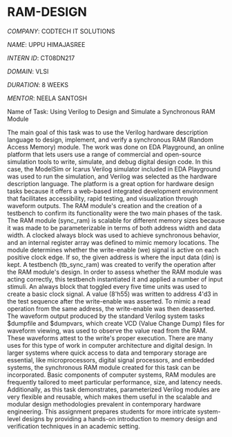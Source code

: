# RAM-DESIGN

*COMPANY*: CODTECH IT SOLUTIONS

*NAME*: UPPU HIMAJASREE

*INTERN ID*: CT08DN217

*DOMAIN*: VLSI

*DURATION*: 8 WEEKS

*MENTOR*: NEELA SANTOSH

Name of Task: Using Verilog to Design and Simulate a Synchronous RAM Module

The main goal of this task was to use the Verilog hardware description language to design, implement, and verify a synchronous RAM (Random Access Memory) module. The work was done on EDA Playground, an online platform that lets users use a range of commercial and open-source simulation tools to write, simulate, and debug digital design code. In this case, the ModelSim or Icarus Verilog simulator included in EDA Playground was used to run the simulation, and Verilog was selected as the hardware description language. The platform is a great option for hardware design tasks because it offers a web-based integrated development environment that facilitates accessibility, rapid testing, and visualization through waveform outputs.
The RAM module's creation and the creation of a testbench to confirm its functionality were the two main phases of the task. The RAM module (sync_ram) is scalable for different memory sizes because it was made to be parameterizable in terms of both address width and data width. A clocked always block was used to achieve synchronous behavior, and an internal register array was defined to mimic memory locations. The module determines whether the write-enable (we) signal is active on each positive clock edge. If so, the given address is where the input data (din) is kept. A testbench (tb_sync_ram) was created to verify the operation after the RAM module's design. In order to assess whether the RAM module was acting correctly, this testbench instantiated it and applied a number of input stimuli. An always block that toggled every five time units was used to create a basic clock signal. A value (8'h55) was written to address 4'd3 in the test sequence after the write-enable was asserted. To mimic a read operation from the same address, the write-enable was then deasserted. The waveform output produced by the standard Verilog system tasks $dumpfile and $dumpvars, which create VCD (Value Change Dump) files for waveform viewing, was used to observe the value read from the RAM. These waveforms attest to the write's proper execution.
There are many uses for this type of work in computer architecture and digital design. In larger systems where quick access to data and temporary storage are essential, like microprocessors, digital signal processors, and embedded systems, the synchronous RAM module created for this task can be incorporated. Basic components of computer systems, RAM modules are frequently tailored to meet particular performance, size, and latency needs. Additionally, as this task demonstrates, parameterized Verilog modules are very flexible and reusable, which makes them useful in the scalable and modular design methodologies prevalent in contemporary hardware engineering. This assignment prepares students for more intricate system-level designs by providing a hands-on introduction to memory design and verification techniques in an academic setting.

